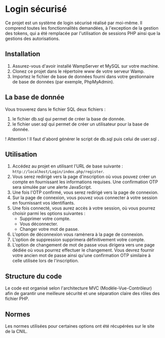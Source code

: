 # Login sécurisé

Ce projet est un système de login sécurisé réalisé par moi-même. Il comprend toutes les fonctionnalités demandées, à l'exception de la gestion des tokens, qui a été remplacée par l'utilisation de sessions PHP ainsi que la gestions des autorisations.

## Installation

1. Assurez-vous d'avoir installé WampServer et MySQL sur votre machine.
2. Clonez ce projet dans le répertoire www de votre serveur Wamp.
3. Importez le fichier de base de données fourni dans votre gestionnaire de base de données (par exemple, PhpMyAdmin).

## La base de donnée

Vous trouverez dans le fichier SQL deux fichiers :
1. le fichier db.sql qui permet de créer la base de donnée.
2. le fichier user.sql qui permet de créer un utilisateur pour la base de donnée.

! Attention ! Il faut d'abord générer le script de db.sql puis celui de user.sql .


## Utilisation

1. Accédez au projet en utilisant l'URL de base suivante : `http://localhost/Login/index.php/register`.
2. Vous serez redirigé vers la page d'inscription où vous pouvez créer un compte en fournissant les informations requises. Une confirmation OTP sera simulée par une alerte JavaScript.
3. Une fois l'OTP confirmé, vous serez redirigé vers la page de connexion.
4. Sur la page de connexion, vous pouvez vous connecter à votre session en fournissant vos identifiants.
5. Une fois connecté, vous aurez accès à votre session, où vous pourrez choisir parmi les options suivantes :
   - Supprimer votre compte.
   - Vous déconnecter.
   - Changer votre mot de passe.
6. L'option de déconnexion vous ramènera à la page de connexion.
7. L'option de suppression supprimera définitivement votre compte.
8. L'option de changement de mot de passe vous dirigera vers une page dédiée où vous pourrez effectuer le changement. Vous devrez fournir votre ancien mot de passe ainsi qu'une confirmation OTP similaire à celle utilisée lors de l'inscription.

## Structure du code

Le code est organisé selon l'architecture MVC (Modèle-Vue-Contrôleur) afin de garantir une meilleure sécurité et une séparation claire des rôles des fichier PHP.

## Normes

Les normes utilisées pour certaines options ont été récupérées sur le site de la CNIL.
